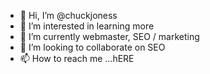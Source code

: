 - 👋 Hi, I’m @chuckjoness
- 👀 I’m interested in learning more
- 🌱 I’m currently webmaster, SEO / marketing 
- 💞️ I’m looking to collaborate on SEO
- 📫 How to reach me ...hERE

<!---
chuckjoness/chuckjoness is a ✨ special ✨ repository because its `README.md` (this file) appears on your GitHub profile.
You can click the Preview link to take a look at your changes.
--->
